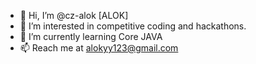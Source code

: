 - 👋 Hi, I’m @cz-alok [ALOK]
- 👀 I’m interested in competitive coding and hackathons.
- 🌱 I’m currently learning Core JAVA
- 📫 Reach me at alokyy123@gmail.com

<!---
cz-alok/cz-alok is a ✨ special ✨ repository because its `README.md` (this file) appears on your GitHub profile.
You can click the Preview link to take a look at your changes.
--->
